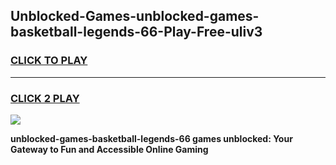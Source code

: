 
## Unblocked-Games-unblocked-games-basketball-legends-66-Play-Free-uliv3
<h3>
<a href="https://premium76.site?title=unblocked-games-basketball-legends-66&ref=20M">CLICK TO PLAY</a></h3>
<hr>

<h3>
<a href="https://premium76.site?title=unblocked-games-basketball-legends-66&ref=20M">CLICK 2 PLAY</a>
  
</h3>

<a href="https://premium76.site?title=unblocked-games-basketball-legends-66&ref=19M"><img src="https://clearcache.store/games.png"></a>


**unblocked-games-basketball-legends-66 games unblocked: Your Gateway to Fun and Accessible Online Gaming**

